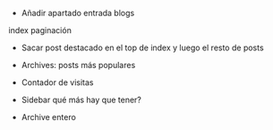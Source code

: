- Añadir apartado entrada blogs

index paginación

- Sacar post destacado en el top de index y luego el resto de posts

- Archives: posts más populares

- Contador de visitas
- Sidebar qué más hay que tener?
- Archive entero